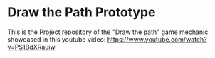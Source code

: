 # Draw the Path Prototype
 This is the Project repository of the "Draw the path" game mechanic showcased in this youtube video: https://www.youtube.com/watch?v=PS1BdXRauiw
